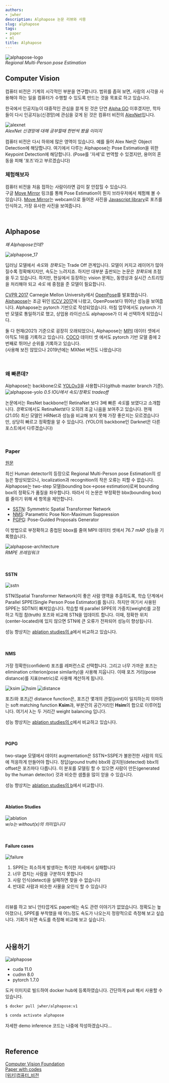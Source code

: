 ```yaml
---
authors:
- jwher
description: Alphapose 논문 리뷰와 사용
slug: alphapose
tags:
- paper
- ml
title: Alphapose
---
```



![alphapose-logo](alphapose-logo.jpg)  
*Regional Multi-Person pose Estimation*  
<!--truncate-->

## Computer Vision  

컴퓨터 비전은 기계의 시각적인 부분을 연구합니다. 범위를 좁혀 보면, 사람의 시각을 사용해야 하는 일을
컴퓨터가 수행할 수 있도록 만드는 것을 목표로 하고 있습니다.  

한국에서 인공지능이 대중적인 관심을 끌게 된 것은 단연 [Alpha GO](https://ko.wikipedia.org/wiki/알파고)
이후겠지만, 학자들이 다시 인공지능(신경망)에 관심을 갖게 된 것은 컴퓨터 비전의 [AlexNet](https://en.wikipedia.org/wiki/AlexNet)입니다.  

![alexnet](alexnet.jpg)  
*AlexNet 신경망에 대해 공부할때 한번씩 봤을 이미지*  

컴퓨터 비전은 다시 하위에 많은 영역이 있습니다. 예를 들어 Alex Net은 Object Detection에 해당합니다.
여기에서 다루는 Alphapose는 Pose Estimation을 위한 Keypoint Detection에 해당합니다.
(Pose를 '자세'로 번역할 수 있겠지만, 용어의 혼동을 피해 '포즈'라고 부르겠습니다)

### 체험해보자
컴퓨터 비전을 처음 접하는 사람이라면 감이 잘 안잡힐 수 있습니다.  
구글 [Move Mirror] 링크를 통해 Pose Estimation이 뭔지 브라우저에서 체험해 볼 수 있습니다.
[Move Mirror]는 webcam으로 들어온 사진을 [Javascript library](https://github.com/tensorflow/tfjs)로 포즈를 인식하고,
가장 유사한 사진을 보여줍니다. 
   
<br/>

## Alphapose  
*왜 Alphapose인데?*

![alphapose_17](alphapose_17.gif)

딥러닝 모델에서 *속도*와 *정확도*는 Trade Off 관계입니다. 모델이 커지고 레이어가 많아질수록 정확해지지만, 속도는 느려지죠. 하지만 대부분 출판되는 논문은 *정확도*에 초점을 두고 있습니다.
하지만, 현실에서 등장하는 vision 문제는, 동영상과 실시간 스트리밍을 처리해야 되고 *속도* 에 중점을 준 모델이 필요합니다.

[CVPR 2017] Carnegie Mellon University에서 [OpenPose](https://github.com/CMU-Perceptual-Computing-Lab/openpose)를 발표했습니다.
[Alphapose](https://github.com/MVIG-SJTU/AlphaPose)는 조금 뒤인 [ICCV 2017]에 나왔고, OpenPose보다 뛰어난 성능을 보여줍니다. Alphapose는 pytorch 기반으로 작성되었습니다.
마침 업무에서도 pytorch 기반 모델로 통일하기로 했고, 상업용 라이선스도 alphapose가 더 싸 선택하게 되었습니다.

둘 다 현재(2021) 기준으로 굉장히 오래되었으나, Alphapose는 [MPII](http://human-pose.mpi-inf.mpg.de/) 데이터 셋에서 아직도 1위를 기록하고 있습니다. [COCO](https://cocodataset.org/#home) 데이터 셋 에서도 pytorch 기반 모델 중에 2번째로 뛰어난 순위를 기록하고 있습니다.  
(사용해 보진 않았으나 2019년에는 MXNet 버전도 나왔습니다)  

<br/>

### 왜 빠른데?

Alphapose는 backbone으로 [YOLOv3]을 사용합니다(github master branch 기준).  
![alphapose-yolo](alphapose-yolo.png)
*0.5 IOU에서 속도/정확도 tradeoff*

논문에서는 ResNet backbone인 RetinaNet 보다 3배 빠른 *속도*를 보였다고 소개합니다.
*정확도*에서도 RetinaNet보다 오히려 조금 나음을 보여주고 있습니다.
현재(21.05) 최신 모델인 HRNet과 성능을 비교해 보지 못해 가장 좋은지는 모르겠습니다만, 상당히 빠르고 정확함을 알 수 있습니다.
(YOLO의 backbone인 Darknet은 다른 포스트에서 다루겠습니다)

<br/>

### Paper

[원문](https://openaccess.thecvf.com/content_iccv_2017/html/Fang_RMPE_Regional_Multi-Person_ICCV_2017_paper.html)

최신 Human detector의 등장으로 Regional Multi-Person pose Estimation의 성능은 향상되었으나, 
localization과 recognition의 작은 오류는 피할 수 없습니다.
Alphapose는 two-step 모델(bounding box->pose estimation)로써 bounding box의 정확도가 품질을 좌우합니다.
따라서 이 논문은 부정확한 bbx(bounding box)를 줄이기 위해 세 항목을 제안합니다.
* [SSTN](#sstn): Symmetric Spatial Transformer Network
* [NMS](#nms): Parametric Pose Non-Maximum Suppression
* [PGPG](#pgpg): Pose-Guided Proposals Generator

이 방법으로 부정확하고 중첩된 bbox를 줄여 MPII 데이터 셋에서 76.7 mAP 성능을 기록했습니다.

![alphapose-architecture](alphapose-architecture.png)  
*RMPE 프레임워크*

<br/>

#### SSTN
![sstn](alphapose-fig4.png)

STN(Spatial Transformer Network)이 좋은 사람 영역을 추출하도록, 학습 단계에서 Parallel SPPE(Single Person Pose Estimator)를 둡니다. 하지만 여기서 사용된 SPPE는 SDTN이 빠져있습니다.
학습할 때 parallel SPPE의 가중치(weight)를 고정하고 직접 참(truth) 포즈와 비교해 STN을 업데이트 합니다.
이때, 정확한 위치(center-located)에 있지 않으면 STN에 큰 오류가 전파되어 성능이 향상됩니다.

성능 향상치는 [ablation studies의 a](#ablation-studies)에서 비교하고 있습니다. 
   
<br/>

#### NMS

가장 정확한(confident) 포즈를 레퍼런스로 선택합니다.
그리고 너무 가까운 포즈는 elimination criterion(pose similarity)을 사용해 지웁니다.
이때 포즈 거리(pose distance)를 지표(metric)로 사용해 계산하게 됩니다.

![ksim](ksim.png)
![hsim](hsim.png)
![distance](distance.png)

포즈i와 포즈j간 distance function은, 포즈간 몇개의 관절(joint)이 일치하는지 의마하는 soft matching function **Ksim**과, 부분간의 공간거리인 **Hsim**의 합으로 이루어집니다.
여기서 λ는 두 거리간 weight balancing 입니다.

성능 향상치는 [ablation studies의 c](#ablation-studies)에서 비교하고 있습니다. 

<br/>

#### PGPG

two-stage 모델에서 데이터 augmentation은 SSTN+SSPE가 불완전한 사람의 의도에 적응하게 만들어야 합니다.
정답(ground truth) bbx와 감지된(detected) bbx의 offset은 포즈마다 다릅니다. 이 분포를 모델링 할 수 있으면 사람이 만든(generated by the human detector) 것과 비슷한 샘플을 많이 얻을 수 있습니다.

성능 향상치는 [ablation studies의 b](#ablation-studies)에서 비교합니다.

<br/>

#### Ablation Studies  
![ablation](alphapose-ablation.png)  
*w/o는 without(x)의 의미입니다*

<br/>

#### Failure cases
![failure](alphapose-failure.png)  
1.	SPPE는 희소하게 발생하는 특이한 자세에서 실패합니다
2.	너무 겹치는 사람을 구분하지 못합니다
3.	사람 인식(detect)을 실패하면 찾을 수 없습니다
4.	반대로 사람과 비슷한 사물을 오인식 할 수 있습니다

<br/>

리뷰를 하고 보니 안타깝게도 paper에는 속도 관련 이야기가 없었습니다.
정확도는 높아졌으나, SPPE를 부착했을 때 어느정도 속도가 나오는지 정량적으로 측정해 보고 싶습니다.
기회가 되면 속도를 측정해 비교해 보고 싶습니다. 

<br/>

## 사용하기
![alphapose](alphapose-error.gif)
* cuda 11.0
* cudnn 8.0
* pytorch 1.7.0

도커 이미지로 빌드하여 docker hub에 등록하였습니다. 간단하게 pull 해서 사용할 수 있습니다.
```bash
$ docker pull jwher/alphapose:v1

$ conda activate alphapose
```

자세한 demo inference 코드는 나중에 작성하겠습니다...

<br/>

## Reference  
[Computer Vision Foundation](https://openaccess.thecvf.com/menu)  
[Paper with codes](https://paperswithcode.com/area/computer-vision)  
[[위키]컴퓨터_비전](https://ko.wikipedia.org/wiki/컴퓨터_비전)

[Move Mirror]: https://experiments.withgoogle.com/collection/ai/move-mirror/view
[CVPR 2017]: https://openaccess.thecvf.com/CVPR2017
[ICCV 2017]: https://openaccess.thecvf.com/ICCV2017
[YOLOv3]: https://pjreddie.com/media/files/papers/YOLOv3.pdf


<!-- update log -->
<!--
본문에 추가할 내용을 적는다.
https://younghk.github.io/machine-learning/2020-01-10---rmpe-retional-multi-person-pose-estimation/
https://www.fritz.ai/pose-estimation/
https://jonathan-hui.medium.com/object-detection-speed-and-accuracy-comparison-faster-r-cnn-r-fcn-ssd-and-yolo-5425656ae359
-->

